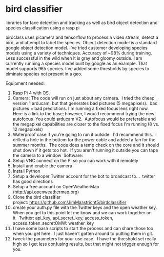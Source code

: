 # bird classifier
libraries for face detection and tracking as well as bird object detection and species classification using a rasp pi

birdclass uses picamera and tensorflow to process a video stream, detect a bird, and attempt to label the species.  Object detection model is a standard google object detection model.  I've tried customer developing species models using a variety of techniques. Accuracy of ~98% during training.  Less successful in the wild when it is gray and gloomy outside.  I am currently running a species model built by google as an example.  That model supports 965 species. I've added some thresholds by species to elminate species not present in a geo.  

Equipment needed:
1. Rasp Pi 4 with OS.
2. Camera: The code will run on just about any camera.  I tried the cheap version 1 arducam, but that generates bad pictures (5 megapixels).  bad pictures = bad predictions. I'm running a fixed focus lens right now.  Here is a link to the base; however, I would recommend trying the new autofocus  You could arducam V2.  Autofocus would be preferable and the megapixel capabilities are closer to the fixed focus I'm running (8 vs. 12 megapixels)
3. Waterproof case if you're going to run it outside.  I'd recommend this.  I drilled a hole in the bottom for the power cable and added a fan for the summer months.  The code does a temp check on the core and it should shut down if it gets too hot.  If you aren't running it outside you can tape the camera to a window 
Software:
0. Setup VNC connect on the Pi so you can work with it remotely
1. Install and enable the camera
2. Install Python 
3. Setup a developer Twitter account for the bot to broadcast to...  twitter has good directions
4. Setup a free account on OpenWeatherMap (http://api.openweathermap.org)
5. Clone the bird classifier project: https://github.com/JimMaastricht5/birdclassifier
6. create your auth.py file with the Twitter keys and the open weather key.  When you get to this point let me know and we can work together on it.  Twitter: api_key, api_secret_key, access_token, access_token_secretOMW: weather_key
7. I have some bash scripts to start the process and can share those too when you get here.  I just haven't gotten around to putting them in git.  
8. tweek the parameters for your use case.  I have the threshold set really high so I get less confusing results, but that might not trigger enough for you.  
